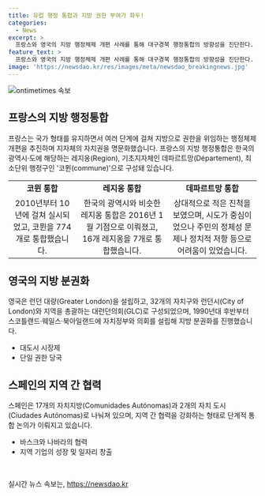 ```yaml
---
title: 유럽 행정 통합과 지방 권한 부여가 화두!
categories:
  - News
excerpt: >
  프랑스와 영국의 지방 행정체제 개편 사례를 통해 대구경북 행정통합의 방향성을 진단한다. 프랑스는 지방에 권한을 위임하여 지자체의 자치권을 명시하고 행정 체계를 개편한 사례가 있으며, 영국은 지방 분권화를 통해 지방 주민이 주요 정책을 결정할 수 있는 강한 자치권을 부여한 것으로 나타났다. 스페인은 복잡한 행정 구조로 구체적인 통합 성과를 이루지 못하였지만, 지역 간 협력을 통해 재생 에너지 산업과 첨단 제조업 분야에서 협력을 강화하고 있다. 이러한 사례들은 대구경북 행정통합에 참고할 수 있는 모범이 될 수 있다.
feature_text: >
  프랑스와 영국의 지방 행정체제 개편 사례를 통해 대구경북 행정통합의 방향성을 진단한다. 프랑스는 지방에 권한을 위임하여 지자체의 자치권을 명시하고 행정 체계를 개편한 사례가 있으며, 영국은 지방 분권화를 통해 지방 주민이 주요 정책을 결정할 수 있는 강한 자치권을 부여한 것으로 나타났다. 스페인은 복잡한 행정 구조로 구체적인 통합 성과를 이루지 못하였지만, 지역 간 협력을 통해 재생 에너지 산업과 첨단 제조업 분야에서 협력을 강화하고 있다. 이러한 사례들은 대구경북 행정통합에 참고할 수 있는 모범이 될 수 있다.
image: 'https://newsdao.kr/res/images/meta/newsdao_breakingnews.jpg'
---
```


<p><img src="https://newsdao.kr/res/images/meta/newsdao_breakingnews.jpg" alt="ontimetimes 속보" /></p>

<h2 data-ke-size="size26">프랑스의 지방 행정통합</h2>

<p data-ke-size="size16">프랑스는 국가 형태를 유지하면서 여러 단계에 걸쳐 지방으로 권한을 위임하는 행정체제 개편을 추진하며 지자체의 자치권을 명문화했습니다. 프랑스의 지방 행정통합은 한국의 광역시·도에 해당하는 레지옹(Region), 기초지자체인 데파르트망(Département), 최소단위 행정구인 '코뮌(commune)'으로 구성돼 있습니다.</p>

<table>
    <tr>
        <td style="text-align: center; height: 17px;"><b>코뮌 통합</b></td>
        <td style="text-align: center; height: 17px;"><b>레지옹 통합</b></td>
        <td style="text-align: center; height: 17px;"><b>데파르트망 통합</b></td>
    </tr>
    <tr>
        <td style="text-align: center; height: 17px;">2010년부터 10년에 걸쳐 실시되었고, 코뮌을 774개로 통합했습니다.</td>
        <td style="text-align: center; height: 17px;">한국의 광역시와 비슷한 레지옹 통합은 2016년 1월 기점으로 이뤄졌고, 16개 레지옹을 7개로 통합했습니다.</td>
        <td style="text-align: center; height: 17px;">상대적으로 적은 진척을 보였으며, 시도가 중심이었으나 주민의 정체성 문제나 정치적 저항 등으로 어려움이 있었습니다.</td>
    </tr>
</table>

<h2 data-ke-size="size26">영국의 지방 분권화</h2>

<p data-ke-size="size16">영국은 런던 대량(Greater London)을 설립하고, 32개의 자치구와 런던시(City of London)와 지역을 총괄하는 대런던의회(GLC)로 구성되었으며, 1990년대 후반부터 스코틀랜드·웨일스·북아일랜드에 자치정부와 의회를 설립해 지방 분권화를 진행했습니다.</p>

<ul>
    <li>대도시 시장제</li>
    <li>단일 권한 당국</li>
</ul>

<h2 data-ke-size="size26">스페인의 지역 간 협력</h2>

<p data-ke-size="size16">스페인은 17개의 자치지방(Comunidades Autónomas)과 2개의 자치 도시(Ciudades Autónomas)로 나눠져 있으며, 지역 간 협력을 강화하는 형태로 단계적 통합 논의가 이뤄지고 있습니다.</p>

<ul>
    <li>바스크와 나바라의 협력</li>
    <li>지역 기업의 성장 및 일자리 창출</li>
</ul>

<p data-ke-size="size16">&nbsp;</p>
실시간 뉴스 속보는, <a href="https://newsdao.kr" rel="dofollow">https://newsdao.kr</a>


